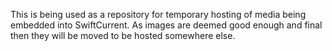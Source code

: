 This is being used as a repository for temporary hosting of media being embedded into SwiftCurrent.  As images are deemed good enough and final then they will be moved to be hosted somewhere else.